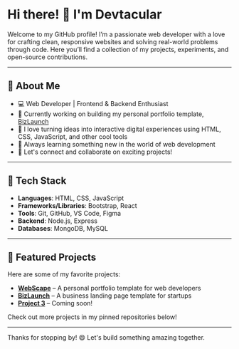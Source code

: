 # Hi there! 👋 I'm Devtacular 

Welcome to my GitHub profile! I’m a passionate web developer with a love for crafting clean, responsive websites and solving real-world problems through code. Here you’ll find a collection of my projects, experiments, and open-source contributions. 

---

## 🌟 About Me

- 💻 Web Developer | Frontend & Backend Enthusiast
- 🚀 Currently working on building my personal portfolio template, [BizLaunch](https://github.com/Devtacular/BizLaunch)
- 🎨 I love turning ideas into interactive digital experiences using HTML, CSS, JavaScript, and other cool tools
- 🌱 Always learning something new in the world of web development
- 💬 Let's connect and collaborate on exciting projects!

---

## 🔧 Tech Stack

- **Languages**: HTML, CSS, JavaScript
- **Frameworks/Libraries**: Bootstrap, React
- **Tools**: Git, GitHub, VS Code, Figma
- **Backend**: Node.js, Express
- **Databases**: MongoDB, MySQL

---

## 📂 Featured Projects

Here are some of my favorite projects:

- [**WebScape**](https://github.com/Devtacular/WebScape) – A personal portfolio template for web developers
- [**BizLaunch**](https://github.com/Devtacular/BizLaunch) – A business landing page template for startups
- [**Project 3**](https://github.com/Devtacular/Project3) – Coming soon!

Check out more projects in my pinned repositories below!

---

Thanks for stopping by! 😄 Let's build something amazing together.
